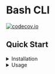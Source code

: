 # Bash CLI

[![codecov.io](https://codecov.io/github/AlexPolarBear/APS/coverage.svg?branch=bash_cli_2)](https://codecov.io/github/AlexPolarBear/APS?branch=bash_cli_2)

## Quick Start

<details>
<summary>Installation</summary>

Step 0. Install Python>=3.8.
It is also recommended to use virtual environment.

Step 1. Clone repository locally.
```shell
git clone https://github.com/AlexPolarBear/APS.git
cd APS
```

Step 2. Choose the branch you're interested in.
```shell
git checkout bash_cli
cd Bash_CLI
```

Step 3. Install dependencies.
```shell
pip install -r requirements.txt
```

Step 4. Build the project.
```shell
pip install .
```

And you're ready to go!

</details>

<details>
<summary>Usage</summary>

```shell
bash_cli
```

</details>